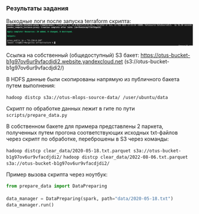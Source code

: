### Результаты задания

Выходные логи после запуска terraform скрипта:
![plot](terraform_output_hw3.png)

Ссылка на собственный (общедоступный) S3 бакет: https://otus-bucket-b1g97ov6ur9vfacdjdi2.website.yandexcloud.net (s3://otus-bucket-b1g97ov6ur9vfacdjdi2/)

В HDFS данные были скопированы напрямую из публичного бакета путем выполнения:

`hadoop distcp s3a://otus-mlops-source-data/ /user/ubuntu/data`

Скрипт по обработке данных лежит в гите по пути  `scripts/prepare_data.py`

В собственном бакете для примера представлены 2 паркета, полученных путем прогона соответствующих исходных txt-файлов через скрипт по обработке, переброшены в S3 через команды:

`hadoop distcp clear_data/2020-05-18.txt.parquet s3a://otus-bucket-b1g97ov6ur9vfacdjdi2/`
`hadoop distcp clear_data/2022-08-06.txt.parquet s3a://otus-bucket-b1g97ov6ur9vfacdjdi2/`

Пример вызова скрипта через ноутбук:

```python
from prepare_data import DataPreparing

data_manager = DataPreparing(spark, path="data/2020-05-18.txt")
data_manager.run()
```
